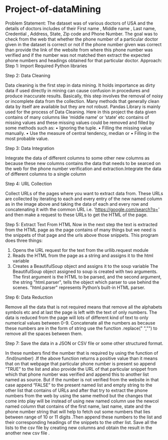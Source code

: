 # Project-of-dataMining
Problem Statement: The dataset was of various doctors of USA and the details of doctors includes of their First name , Middle name , Last name, Credential , Address, State, Zip code and Phone Number. The goal was to check from the web that whether the phone number of a particular doctor given in the dataset is correct or not if the phone number given was correct than provide the link of the website from where this phone number was verified and if the number was not matched then extract the expected phone numbers and headings obtained for that particular doctor.
Approach:
Step 1:  Import Required Python libraries

 

Step 2:  Data Cleaning

Data cleaning is the first step in data mining. It holds importance as dirty data if used directly in mining can cause confusion in procedures and produce inaccurate results. Basically, this step involves the removal of noisy or incomplete data from the collection. Many methods that generally clean data by itself are available but they are not robust.
Pandas Library is mainly used for the process of Data Cleaning.
Here in this project the data given contains of many columns like ‘middle name’ or ‘state’ etc contains of missing values and these missing values could be removed and filled by some methods such as:
•	Ignoring the tuple.
•	Filling the missing value manually.
•	Use the measure of central tendency, median or
•	Filling in the most probable value.



Step 3: Data Integration

Integrate the data of different columns to some other new columns as because these new columns contains the data that needs to be searced on the web for the phone number verification and extraction.Integrate the data of different columns to a single column 

 

Step 4: URL Collection

Collect URLs of the pages where you want to extract data from. These URLs are collected by iterating to each and every entry of the new named column as in the image above and taking the data of each and every row and concatenating it with the common URL i.e. 'https://google.com/search?q='  and then make a request to these URLs to get the HTML of the page.

Step 5: Extract Text From HTML 
Now in the next step the text is extracted from the HTML page as the page contains of many things but we need is the snippets of that page and the urls above those snippets.
This program does three things:
1.	Opens the URL request for the text from the urllib.request module
2.	Reads the HTML from the page as a string and assigns it to the html variable
3.	Creates a BeautifulSoup object and assigns it to the soup variable
The BeautifulSoup object assigned to soup is created with two arguments. The first argument is the HTML to be parsed, and the second argument, the string "html.parser", tells the object which parser to use behind the scenes. "html.parser" represents Python’s built-in HTML parser.

Step 6: Data Reduction

Remove all the data that is not required means that remove all the alphabets symbols etc and at last the page is left with the text of only numbers. The data is reduced from the page will lots of different kind of text to only numerical values between 0-9.
 Concatenate all the numbers as because these numbers are in the form of string use the function .replace(" ","") to remove all the spaces between them.


 





Step 7: Save the data in a JSON or CSV file or some other structured format.

In these numbers find the number that is required by using the function of .find(number) .If the above function returns a positive value than it means that on that webpage that particular phone number is present so append “TRUE” to the list and also  provide the URL of that particular snippet from which that phone number was verified and append this to another list named as source.
But if the number is not verified from the website in that case append “FALSE” to the present named list and empty string to the other list that contains of URLs and after that try to extract the phone numbers from the web by using the same method but the changes that come into play will be instead of using new named column use the newcol named column that contains of the first name, last name, state and the phone number string that will help to fetch out some numbers that lies between range of 10 or 11 digits .Then append these numbers to the list and their corresponding headings of the snippets to the other list.
Save all the lists to the csv file by creating new columns and obtain the result in the another new csv file .  


